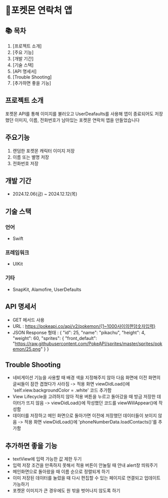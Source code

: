 # 📱포켓몬 연락처 앱

## 📚 목차
1. [프로젝트 소개]
2. [주요 기능]
3. [개발 기간]
4. [기술 스택]
5. [API 명세서]
6. [Trouble Shooting]
7. [추가하면 좋을 기능]


## 프로젝트 소개
포켓몬 API를 통해 이미지를 불러오고 UserDeafaults를 사용해 앱이 종료되어도 저장했던 이미지, 이름, 전화번호가 남아있는 포켓몬 연락처 앱을 만들었습니다

## 주요기능
1. 랜덤한 포켓몬 캐릭터 이미지 저장
2. 이름 또는 별명 저장
3. 전화번호 저장

## 개발 기간
- 2024.12.06(금) ~ 2024.12.12(목)

## 기술 스택
### 언어
- Swift

### 프레임워크
- UIKit

### 기타
- SnapKit, Alamofire, UserDefaults

## API 명세서
- GET 메서드 사용
- URL : https://pokeapi.co/api/v2/pokemon/{1~1000사이의랜덤숫자입력}
- JSON Response 형태 : {
  "id": 25,
  "name": "pikachu",
  "height": 4,
  "weight": 60,
  "sprites": {
    "front_default": "https://raw.githubusercontent.com/PokeAPI/sprites/master/sprites/pokemon/25.png"
  }
}

## Trouble Shooting
- 네비게이션 기능을 사용할 때 배경 색을 지정해주지 않아 다음 화면에 이전 화면의 글씨들이 잠깐 겹쳤다가 사라짐 -> 적용 화면 viewDidLoad()에 'self.view.backgroundColor = .white' 코드 추가함
- View Lifecycle을 고려하지 않아 적용 버튼을 누르고 돌아갔을 때 방금 저장한 데이터가 뜨지 않음 -> viewDidLoad()에 작성했던 코드를 viewWillAppear()에 작성함
- 데이터를 저장하고 메인 화면으로 돌아가면 이전에 저장했던 데이터들이 보이지 않음 -> 적용 화면 viewDidLoad()에 'phoneNumberData.loadContacts()'를 추가함

## 추가하면 좋을 기능
- textView에 입력 가능한 값 제한 두기
- 입력 저장 조건을 만족하지 못해서 적용 버튼이 안눌릴 때 안내 alert창 띄워주기
- 메인화면으로 돌아왔을 때 이름 순으로 정렬되게 하기
- 이미 저장된 데이터를 눌렀을 때 다시 편집할 수 있는 페이지로 연결되고 업데이트 가능하기
- 포켓몬 이미지가 큰 경우에도 원 밖을 벗어나지 않도록 하기
  

